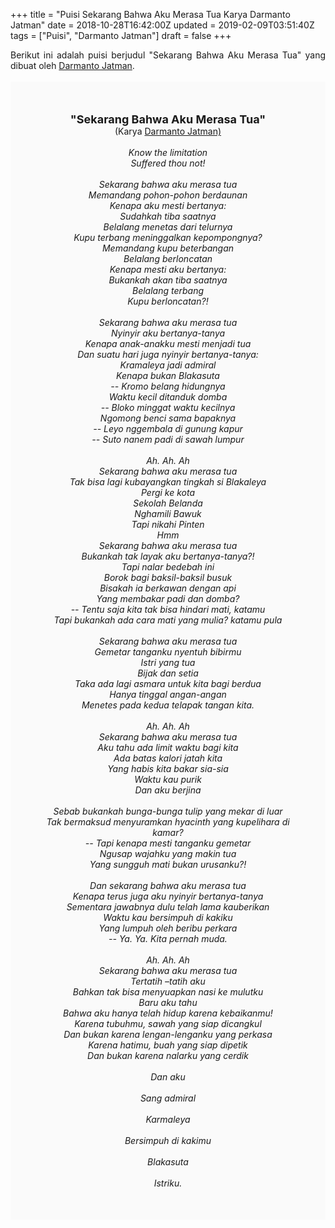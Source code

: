+++
title = "Puisi Sekarang Bahwa Aku Merasa Tua Karya Darmanto Jatman"
date = 2018-10-28T16:42:00Z
updated = 2019-02-09T03:51:40Z
tags = ["Puisi", "Darmanto Jatman"]
draft = false
+++

<div dir="ltr" style="text-align: left;" trbidi="on"><div style="text-align: justify;">Berikut ini adalah puisi berjudul "Sekarang Bahwa Aku Merasa Tua" yang dibuat oleh <a href="https://ensiklopedia.kemdikbud.go.id/sastra/artikel/Darmanto_Jatman" target="_blank">Darmanto Jatman</a>. </div><br /><div style="background: #FAFAFA; font-size: 14px; height: auto; margin: 0 auto; padding: 50px; text-align: center; width: auto;"><span style="font-size: 18px;"><b>"Sekarang Bahwa Aku Merasa Tua"</b></span><br />(Karya <a href="https://www.sekata.web.id/tags/darmanto-jatman" target="_blank">Darmanto Jatman)</a> <br /><br /><i>Know the limitation</i><br /><i>Suffered thou not!</i><br /><br /><i>Sekarang bahwa aku merasa tua</i><br /><i>Memandang pohon-pohon berdaunan</i><br /><i>Kenapa aku mesti bertanya:</i><br /><i>Sudahkah tiba saatnya</i><br /><i>Belalang menetas dari telurnya</i><br /><i>Kupu terbang meninggalkan kepompongnya?</i><br /><i>Memandang kupu beterbangan</i><br /><i>Belalang berloncatan</i><br /><i>Kenapa mesti aku bertanya:</i><br /><i>Bukankah akan tiba saatnya</i><br /><i>Belalang terbang</i><br /><i>Kupu berloncatan?!</i><br /><br /><i>Sekarang bahwa aku merasa tua</i><br /><i>Nyinyir aku bertanya-tanya</i><br /><i>Kenapa anak-anakku mesti menjadi tua</i><br /><i>Dan suatu hari juga nyinyir bertanya-tanya:</i><br /><i>Kramaleya jadi admiral</i><br /><i>Kenapa bukan Blakasuta</i><br /><i>-- Kromo belang hidungnya</i><br /><i>Waktu kecil ditanduk domba</i><br /><i>-- Bloko minggat waktu kecilnya</i><br /><i>Ngomong benci sama bapaknya</i><br /><i>-- Leyo nggembala di gunung kapur</i><br /><i>-- Suto nanem padi di sawah lumpur</i><br /><br /><i>Ah. Ah. Ah</i><br /><i>Sekarang bahwa aku merasa tua</i><br /><i>Tak bisa lagi kubayangkan tingkah si Blakaleya</i><br /><i>Pergi ke kota</i><br /><i>Sekolah Belanda</i><br /><i>Nghamili Bawuk</i><br /><i>Tapi nikahi Pinten</i><br /><i>Hmm</i><br /><i>Sekarang bahwa aku merasa tua</i><br /><i>Bukankah tak layak aku bertanya-tanya?!</i><br /><i>Tapi nalar bedebah ini</i><br /><i>Borok bagi baksil-baksil busuk</i><br /><i>Bisakah ia berkawan dengan api</i><br /><i>Yang membakar padi dan domba?</i><br /><i>-- Tentu saja kita tak bisa hindari mati, katamu</i><br /><i>Tapi bukankah ada cara mati yang mulia? katamu pula</i><br /><br /><i>Sekarang bahwa aku merasa tua</i><br /><i>Gemetar tanganku nyentuh bibirmu</i><br /><i>Istri yang tua</i><br /><i>Bijak dan setia</i><br /><i>Taka ada lagi asmara untuk kita bagi berdua</i><br /><i>Hanya tinggal angan-angan</i><br /><i>Menetes pada kedua telapak tangan kita.</i><br /><br /><i>Ah. Ah. Ah</i><br /><i>Sekarang bahwa aku merasa tua</i><br /><i>Aku tahu ada limit waktu bagi kita</i><br /><i>Ada batas kalori jatah kita</i><br /><i>Yang habis kita bakar sia-sia</i><br /><i>Waktu kau purik</i><br /><i>Dan aku berjina</i><br /><br /><i>Sebab bukankah bunga-bunga tulip yang mekar di luar</i><br /><i>Tak bermaksud menyuramkan hyacinth yang kupelihara di kamar?</i><br /><i>-- Tapi kenapa mesti tanganku gemetar</i><br /><i>Ngusap wajahku yang makin tua</i><br /><i>Yang sungguh mati bukan urusanku?!</i><br /><br /><i>Dan sekarang bahwa aku merasa tua</i><br /><i>Kenapa terus juga aku nyinyir bertanya-tanya</i><br /><i>Sementara jawabnya dulu telah lama kauberikan</i><br /><i>Waktu kau bersimpuh di kakiku</i><br /><i>Yang lumpuh oleh beribu perkara</i><br /><i>-- Ya. Ya. Kita pernah muda.</i><br /><br /><i>Ah. Ah. Ah</i><br /><i>Sekarang bahwa aku merasa tua</i><br /><i>Tertatih –tatih aku</i><br /><i>Bahkan tak bisa menyuapkan nasi ke mulutku</i><br /><i>Baru aku tahu</i><br /><i>Bahwa aku hanya telah hidup karena kebaikanmu!</i><br /><i>Karena tubuhmu, sawah yang siap dicangkul</i><br /><i>Dan bukan karena lengan-lenganku yang perkasa</i><br /><i>Karena hatimu, buah yang siap dipetik</i><br /><i>Dan bukan karena nalarku yang cerdik</i><br /><br /><i>Dan aku</i><br /><br /><i>Sang admiral</i><br /><br /><i>Karmaleya</i><br /><br /><i>Bersimpuh di kakimu</i><br /><br /><i>Blakasuta</i><br /><br /><i>Istriku.</i> </div></div>

